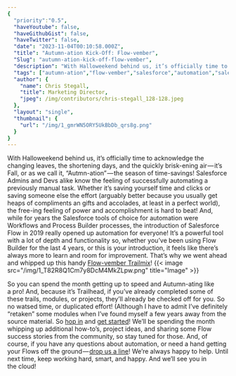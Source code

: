 ```yaml
---
{
  "priority":"0.5",
  "haveYoutube": false,
  "haveGithubGist": false,
  "haveTwitter": false,
  "date": "2023-11-04T00:10:58.000Z",
  "title": "Autumn-ation Kick-Off: Flow-vember",
  "Slug": "autumn-ation-kick-off-flow-vember",
  "description": "With Halloweekend behind us, it’s officially time to acknowledge the changing leaves, the shortening days, and the quickly brisk-ening air — it’s Fall, or as we call it, “Autmn-ation” — the season of time-savings!.",
  "tags": ["autumn-ation","flow-vember","salesforce","automation","salesforce-flow"],
  "author": {
    "name": Chris Stegall,
    "title": Marketing Director,
    "jpeg": /img/contributors/chris-stegall_128-128.jpeg
  },
  "layout": "single",
  "thumbnail": {
    "url": "/img/1_gmrWN5ORY5UkBbDb_qrs8g.png"
  }
}
---
```

With Halloweekend behind us, it’s officially time to acknowledge the changing leaves, the shortening days, and the quickly brisk-ening air — it’s Fall, or as we call it, “Autmn-ation” — the season of time-savings!
Salesforce Admins and Devs alike know the feeling of successfully automating a previously manual task. Whether it’s saving yourself time and clicks or saving someone else the effort (arguably better because you usually get heaps of compliments an gifts and accolades, at least in a perfect world), the free-ing feeling of power and accomplishment is hard to beat!
And, while for years the Salesforce tools of choice for automation were Workflows and Process Builder processes, the introduction of Salesforce Flow in 2019 really opened up automation for everyone!
It’s a powerful tool with a lot of depth and functionality so, whether you’ve been using Flow Builder for the last 4 years, or this is your introduction, it feels like there’s always more to learn and room for improvement. That’s why we went ahead and whipped up this handy [Flow-vember Trailmix](https://trailhead.salesforce.com/users/cstegall/trailmixes/flow-vember)!
{{< image src="/img/1_T82R8Q1Cm7y8DcM4MkZLpw.png" title="Image" >}}

So you can spend the month getting up to speed and Autumn-ating like a pro!
And, because it’s Trailhead, if you’ve already completed some of these trails, modules, or projects, they’ll already be checked off for you. So no watsed time, or duplicated effort! (Although I have to admit I’ve definitely “retaken” some modules when I’ve found myself a few years away from the source material.
So [hop in](https://trailhead.salesforce.com/users/cstegall/trailmixes/flow-vember) and [get started](https://trailhead.salesforce.com/users/cstegall/trailmixes/flow-vember)!
We’ll be spending the month whipping up additional how-to’s, project ideas, and sharing some Flow success stories from the community, so stay tuned for those. And, of course, if you have any questions about automation, or need a hand getting your Flows off the ground — [drop us a line](https://appexchange.salesforce.com/appxConsultingListingDetail?listingId=a0N30000001gF9jEAE)! We’re always happy to help.
Until next time, keep working hard, smart, and happy. And we’ll see you in the cloud!
